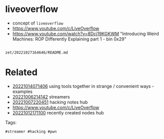 # liveoverflow

- concept of `liveoverflow`
- https://www.youtube.com/c/LiveOverflow
- https://www.youtube.com/watch?v=8Dcj19KGKWM "Introducing Weird Machines: ROP Differently Explaining part 1 - bin 0x29"

```
```

` zet/20221027164646/README.md `

# Related

- [20221014071406](/zet/20221014071406/README.md) using tools together in strange / convenient ways - examples
- [20221006214142](/zet/20221006214142/README.md) streamers
- [20221007220451](/zet/20221007220451/README.md) hacking notes hub
- https://www.youtube.com/c/LiveOverflow
- [20221012171100](/zet/20221012171100/README.md) recently created nodes hub

Tags:

    #streamer #hacking #pwn

